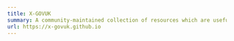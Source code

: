 ```yaml
---
title: X-GOVUK
summary: A community-maintained collection of resources which are useful for working on GOV.UK services.
url: https://x-govuk.github.io
---
```

